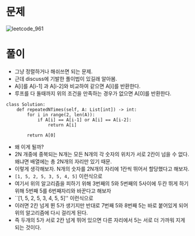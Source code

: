 # 문제
![leetcode_961](https://user-images.githubusercontent.com/51700219/79244668-21871200-7eb2-11ea-8a5e-e67de9df7278.png)
# 풀이
- 그냥 정렬하거나 해쉬쓰면 되는 문제.
- 근데 discuss에 기발한 풀이법이 있길래 알아봄.
- A[i]를 A[i-1] 과 A[i-2]와 비교하여 같으면 A[i]를 반환한다.
- 루프를 다 돌때까지 위의 조건을 만족하는 경우가 없으면 A[0]를 반환한다.
```python3
class Solution:
    def repeatedNTimes(self, A: List[int]) -> int:
        for i in range(2, len(A)):
            if A[i] == A[i-1] or A[i] == A[i-2]:
                return A[i]
        
        return A[0]
```
- 왜 이게 될까?
- 2N 개중에 중복되는 N개는 모든 N개의 각 숫자의 위치가 서로 2칸이 넘을 수 없다. 왜냐면 배열에는 총 2N개의 자리만 있기 때문.
- 이렇게 생각해보자. N개의 숫자를 2N개의 자리에 1칸씩 뛰어서 할당했다고 해보자.
- ``[1, 5, 2, 5, 3, 5, 4, 5]`` 이런식으로
- 여기서 위의 알고리즘을 피하기 위해 3번째의 5와 5번째의 5사이에 두칸 뛰게 하기 위해 5번째 5를 6번째자리와 바꾼다고 해보자
- ``[1, 5, 2, 5, 3, 4, 5, 5]'' 이런식으로
- 이러면 2칸 넘게 뛴 5가 생기지만 반대로 7번째 5와 8번째 5는 바로 붙어있게 되어 위의 알고리즘에 다시 걸리게 된다.
- 즉 두개의 5가 서로 2칸 넘게 뛰어 있으면 다른 자리에서 5는 서로 더 가까워 지게 되는 것이다.
